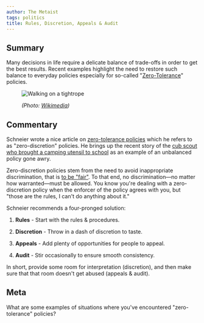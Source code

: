 ```yaml
---
author: The Metaist
tags: politics
title: Rules, Discretion, Appeals & Audit
---
```


## Summary

<div class="entry-summary" markdown="1">

Many decisions in life require a delicate balance of trade-offs in order to get
the best results. Recent examples highlight the need to restore such balance to
everyday policies especially for so-called "[Zero-Tolerance](http://en.wikipedia.org/wiki/Zero_tolerance)" policies.

</div>

<figure markdown="1">

![Walking on a tightrope]({{thumbnail}})

<figcaption>
  <address markdown="1">

(Photo: [Wikimedia](http://commons.wikimedia.org/wiki/File:Tightrope_walking.jpg))</address>

</figcaption>
</figure><!--more-->

## Commentary

Schneier wrote a nice article on
[zero-tolerance policies](http://www.schneier.com/blog/archives/2009/11/zero-tolerance.html)
which he refers to as "zero-discretion" policies. He brings up the recent story
of the [cub scout who brought a camping utensil to school](http://www.nytimes.com/2009/10/12/education/12discipline.html?_r=1)
as an example of an unbalanced policy gone awry.

Zero-discretion policies stem from the need to avoid inappropriate
discrimination, that is
[to be "fair"]({{BLOG_URL}}/2009/11/fairness-equity-equality-and-relative.html).
To that end, no discrimination&mdash;no matter how warranted&mdash;must be
allowed. You know you're dealing with a zero-discretion policy when the enforcer
of the policy agrees with you, but "those are the rules, I can't do anything
about it."

Schneier recommends a four-pronged solution:

1. **Rules** - Start with the rules & procedures.

2. **Discretion** - Throw in a dash of discretion to taste.

3. **Appeals** - Add plenty of opportunities for people to appeal.

4. **Audit** - Stir occasionally to ensure smooth consistency.

In short, provide some room for interpretation (discretion), and then make sure
that that room doesn't get abused (appeals & audit).

## Meta

What are some examples of situations where you've encountered "zero-tolerance"
policies?
